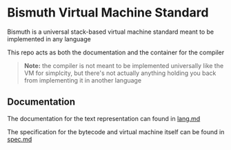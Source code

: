 # Bismuth Virtual Machine Standard

Bismuth is a universal stack-based virtual machine standard meant to be implemented in any language

This repo acts as both the documentation and the container for the compiler

> **Note:**
> the compiler is not meant to be implemented universally like the VM for simplcity,
> but there's not actually anything holding you back from implementing it in another language

## Documentation

The documentation for the text representation can found in [lang.md](./lang.md)

The specification for the bytecode and virtual machine itself can be found in [spec.md](./spec.md)
